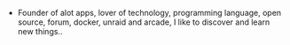 - Founder of alot apps, lover of technology, programming language, open source, forum, docker, unraid and arcade, I like to discover and learn new things..
  <br>























































































































































































































































































































































































































































































































































































































